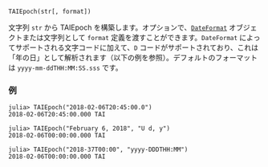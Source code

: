 ```
TAIEpoch(str[, format])
```

文字列 `str` から TAIEpoch を構築します。オプションで、[`DateFormat`](https://docs.julialang.org/en/stable/stdlib/Dates/#Dates.DateFormat) オブジェクトまたは文字列として `format` 定義を渡すことができます。`DateFormat` によってサポートされる文字コードに加えて、`D` コードがサポートされており、これは「年の日」として解析されます（以下の例を参照）。デフォルトのフォーマットは `yyyy-mm-ddTHH:MM:SS.sss` です。

### 例

```jldoctest; setup = :(using AstroTime)
julia> TAIEpoch("2018-02-06T20:45:00.0")
2018-02-06T20:45:00.000 TAI

julia> TAIEpoch("February 6, 2018", "U d, y")
2018-02-06T00:00:00.000 TAI

julia> TAIEpoch("2018-37T00:00", "yyyy-DDDTHH:MM")
2018-02-06T00:00:00.000 TAI
```

